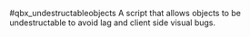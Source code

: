 #qbx_undestructableobjects
A script that allows objects to be undestructable to avoid lag and client side visual bugs.
